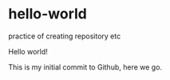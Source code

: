 # hello-world
practice of creating repository etc

Hello world!

This is my initial commit to Github, here we go.
